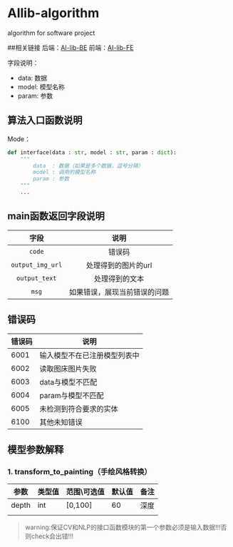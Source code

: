 # AIlib-algorithm
algorithm for software project


##相关链接
后端：[AI-lib-BE](https://github.com/We-Union/AI-lib-BE)
前端：[AI-lib-FE](https://github.com/We-Union/AI-lib-FE)

字段说明：

- data: 数据
- model: 模型名称
- param: 参数



## 算法入口函数说明

Mode：

```python
def interface(data : str, model : str, param : dict):
    """
    	data  : 数据（如果是多个数据，逗号分隔）
    	model : 调用的模型名称
    	param : 参数
    """
    ...
```

## main函数返回字段说明
|字段|说明|
| :---: |  :---: |
|`code`|错误码|
|`output_img_url`|处理得到的图片的url|
|`output_text`|处理得到的文本|
|`msg`|如果错误，展现当前错误的问题|

## 错误码

| 错误码 | 说明 |
| --- | --- |
|6001 |输入模型不在已注册模型列表中|
|6002|读取图床图片失败|
|6003|data与模型不匹配|
|6004|param与模型不匹配|
|6005|未检测到符合要求的实体|
|6100|其他未知错误|

## 模型参数解释

### 1. transform_to_painting（手绘风格转换）
| 参数 | 类型值 | 范围\可选值 |默认值|备注|
| --- | --- | --- | --- | --- |
|depth|int|[0,100]|60|深度|
||||


> warning:保证CV和NLP的接口函数模块的第一个参数必须是输入数据!!!否则check会出错!!!
